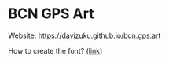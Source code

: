 # BCN GPS Art

Website: https://davizuku.github.io/bcn.gps.art

How to create the font? ([link](https://github.com/davizuku/bcn.gps.art/blob/main/assets/fonts/README.md))
